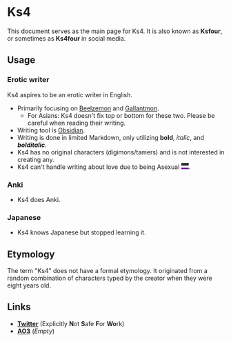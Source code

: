# Ks4

This document serves as the main page for Ks4. It is also known as **Ksfour**, or sometimes as **Ks4four** in social media.

## Usage

### Erotic writer

Ks4 aspires to be an erotic writer in English.

- Primarily focusing on [Beelzemon](https://wikimon.net/Beelzebumon) and [Gallantmon](https://wikimon.net/Dukemon).
    - For Asians: Ks4 doesn't fix top or bottom for these two. Please be careful when reading their writing.
- Writing tool is [Obsidian](https://obsidian.md/).
- Writing is done in limited Markdown, only utilizing **bold**, *italic*, and ***bolditalic***.
- Ks4 has no original characters (digimons/tamers) and is not interested in creating any.
- Ks4 can't handle writing about love due to being Asexual <img src="https://raw.githubusercontent.com/stephfuchs/queer-flags-as-svg/main/pride-flags/a-sexuality.svg" style="height: 1em; width: auto;">.

### Anki

- Ks4 does Anki.

### Japanese

- Ks4 knows Japanese but stopped learning it.


## Etymology

The term "Ks4" does not have a formal etymology. It originated from a random combination of characters typed by the creator when they were eight years old.

## Links

- [**Twitter**](https://twitter.com/Ks4four) (Explicitly **N**ot **S**afe **F**or **Wo**rk)
- [**AO3**](https://archiveofourown.org/users/Ks4) (*Empty*)